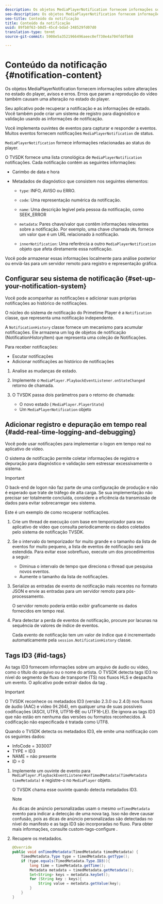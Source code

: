 ```yaml
---
description: Os objetos MediaPlayerNotification fornecem informações sobre alterações no estado do player, avisos e erros. Erros que param a reprodução do vídeo também causam uma alteração no estado do player.
seo-description: Os objetos MediaPlayerNotification fornecem informações sobre alterações no estado do player, avisos e erros. Erros que param a reprodução do vídeo também causam uma alteração no estado do player.
seo-title: Conteúdo da notificação
title: Conteúdo da notificação
uuid: 89fb8f63-b0d5-45cd-bdad-348529fd07d0
translation-type: tm+mt
source-git-commit: 5908e5a3521966496aeec0ef730e4a704fddfb68

---
```



# Conteúdo da notificação {#notification-content}

Os objetos MediaPlayerNotification fornecem informações sobre alterações no estado do player, avisos e erros. Erros que param a reprodução do vídeo também causam uma alteração no estado do player.

Seu aplicativo pode recuperar a notificação e as informações de estado. Você também pode criar um sistema de registro para diagnóstico e validação usando as informações de notificação.

Você implementa ouvintes de eventos para capturar e responder a eventos. Muitos eventos fornecem notificações `MediaPlayerNotification` de status.

`MediaPlayerNotification` fornece informações relacionadas ao status do player.

O TVSDK fornece uma lista cronológica de `MediaPlayerNotification` notificações. Cada notificação contém as seguintes informações:

* Carimbo de data e hora
* Metadados de diagnóstico que consistem nos seguintes elementos:

   * `type`: INFO, AVISO ou ERRO.
   * `code`: Uma representação numérica da notificação.
   * `name`: Uma descrição legível pela pessoa da notificação, como SEEK_ERROR
   * `metadata`: Pares chave/valor que contêm informações relevantes sobre a notificação. Por exemplo, uma chave chamada `URL` fornece um valor que é um URL relacionado à notificação.

   * `innerNotification`: Uma referência a outro `MediaPlayerNotification` objeto que afeta diretamente essa notificação.

Você pode armazenar essas informações localmente para análise posterior ou enviá-las para um servidor remoto para registro e representação gráfica.

## Configurar seu sistema de notificação {#set-up-your-notification-system}

Você pode acompanhar as notificações e adicionar suas próprias notificações ao histórico de notificações.

O núcleo do sistema de notificação do Primetime Player é a `Notification` classe, que representa uma notificação independente.

A `NotificationHistory` classe fornece um mecanismo para acumular notificações. Ele armazena um log de objetos de notificação (NotificationHistoryItem) que representa uma coleção de Notificações.

Para receber notificações:

* Escutar notificações
* Adicionar notificações ao histórico de notificações

1. Analise as mudanças de estado.
1. Implemente o `MediaPlayer.PlaybackEventListener.onStateChanged` retorno de chamada.
1. O TVSDK passa dois parâmetros para o retorno de chamada:

   * O novo estado ( `MediaPlayer.PlayerState`)
   * Um `MediaPlayerNotification` objeto

## Adicionar registro e depuração em tempo real {#add-real-time-logging-and-debugging}

Você pode usar notificações para implementar o logon em tempo real no aplicativo de vídeo.

O sistema de notificação permite coletar informações de registro e depuração para diagnóstico e validação sem estressar excessivamente o sistema.

>[!IMPORTANT]
>
>O back-end de logon não faz parte de uma configuração de produção e não é esperado que trate de tráfego de alta carga. Se sua implementação não precisar ser totalmente concluída, considere a eficiência da transmissão de dados para evitar sobrecarregar seu sistema.

Este é um exemplo de como recuperar notificações.

1. Crie um thread de execução com base em temporizador para seu aplicativo de vídeo que consulta periodicamente os dados coletados pelo sistema de notificação TVSDK.

1. Se o intervalo do temporizador for muito grande e o tamanho da lista de eventos for muito pequeno, a lista de eventos de notificação será estendida. Para evitar esse sobrefluxo, execute um dos procedimentos a seguir:

   * Diminua o intervalo de tempo que direciona o thread que pesquisa novos eventos.
   * Aumente o tamanho da lista de notificações.

1. Serialize as entradas de evento de notificação mais recentes no formato JSON e envie as entradas para um servidor remoto para pós-processamento.

   O servidor remoto poderia então exibir graficamente os dados fornecidos em tempo real.
1. Para detectar a perda de eventos de notificação, procure por lacunas na sequência de valores de índice de eventos.

   Cada evento de notificação tem um valor de índice que é incrementado automaticamente pela `session.NotificationHistory` classe.

## Tags ID3 {#id-tags}

As tags ID3 fornecem informações sobre um arquivo de áudio ou vídeo, como o título do arquivo ou o nome do artista. O TVSDK detecta tags ID3 no nível do segmento de fluxo de transporte (TS) nos fluxos HLS e despacha um evento. O aplicativo pode extrair dados da tag .

>[!IMPORTANT]
>
>O TVSDK reconhece os metadados ID3 (versão 2.3.0 ou 2.4.0) nos fluxos de áudio (AAC) e vídeo (H.264), em qualquer uma de suas possíveis codificações (ASCII, UTF8, UTF16-BE ou UTF16-LE). Ele ignora as tags ID3 que não estão em nenhuma das versões ou formatos reconhecidos. A codificação não especificada é tratada como UTF8.

Quando o TVSDK detecta os metadados ID3, ele emite uma notificação com os seguintes dados:

* InfoCode = 303007
* TYPE = ID3
* NAME = não presente
* ID = 0

1. Implemente um ouvinte de evento para `MediaPlayer.PlaybackEventListener#onTimedMetadata(TimeMetadata timeMetadata)` e registre-o no `MediaPlayer` objeto.

   O TVSDK chama esse ouvinte quando detecta metadados ID3.

   >[!NOTE]
   >
   >As dicas de anúncio personalizadas usam o mesmo `onTimedMetadata` evento para indicar a detecção de uma nova tag. Isso não deve causar confusão, pois as dicas de anúncio personalizadas são detectadas no nível do manifesto e as tags ID3 são incorporadas no fluxo. Para obter mais informações, consulte custom-tags-configure .

1. Recupere os metadados.

   ```java
   @Override 
   public void onTimedMetadata(TimedMetadata timedMetadata) { 
       TimedMetadata.Type type = timedMetadata.getType(); 
       if (type.equals(TimedMetadata.Type.ID3)){ 
           long time = timeMetadata.getTime(); 
           Metadata metadata = timedMetadata.getMetadata(); 
           Set<String> keys = metadata.keySet(); 
           for (String key : keys){ 
               String value = metadata.getValue(key); 
           } 
       } 
   }
   ```
